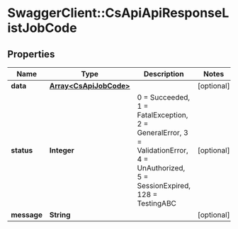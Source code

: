 # SwaggerClient::CsApiApiResponseListJobCode

## Properties
Name | Type | Description | Notes
------------ | ------------- | ------------- | -------------
**data** | [**Array&lt;CsApiJobCode&gt;**](CsApiJobCode.md) |  | [optional] 
**status** | **Integer** | 0 &#x3D; Succeeded, 1 &#x3D; FatalException, 2 &#x3D; GeneralError, 3 &#x3D; ValidationError, 4 &#x3D; UnAuthorized, 5 &#x3D; SessionExpired, 128 &#x3D; TestingABC | [optional] 
**message** | **String** |  | [optional] 


